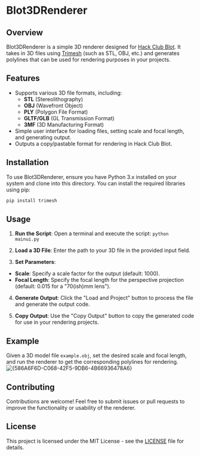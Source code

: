 # Blot3DRenderer

## Overview
Blot3DRenderer is a simple 3D renderer designed for [Hack Club Blot](https://blot.hackclub.com). It takes in 3D files using [Trimesh](https://trimsh.org) (such as STL, OBJ, etc.) and generates polylines that can be used for rendering purposes in your projects.

## Features
- Supports various 3D file formats, including:
  - **STL** (Stereolithography)
  - **OBJ** (Wavefront Object)
  - **PLY** (Polygon File Format)
  - **GLTF/GLB** (GL Transmission Format)
  - **3MF** (3D Manufacturing Format)
- Simple user interface for loading files, setting scale and focal length, and generating output.
- Outputs a copy/pastable format for rendering in Hack Club Blot.

## Installation
To use Blot3DRenderer, ensure you have Python 3.x installed on your system and clone into this directory. You can install the required libraries using pip:

```bash
pip install trimesh
```


## Usage
1. **Run the Script**: Open a terminal and execute the script:
```python mainui.py```

2. **Load a 3D File**: Enter the path to your 3D file in the provided input field.

3. **Set Parameters**:
- **Scale**: Specify a scale factor for the output (default: 1000).
- **Focal Length**: Specify the focal length for the perspective projection (default: 0.015 for a "70(ish)mm lens").

4. **Generate Output**: Click the "Load and Project" button to process the file and generate the output code.

5. **Copy Output**: Use the "Copy Output" button to copy the generated code for use in your rendering projects.

## Example
Given a 3D model file `example.obj`, set the desired scale and focal length, and run the renderer to get the corresponding polylines for rendering.
![{586A6F6D-C068-42F5-9DB6-4B66936478A6}](https://github.com/user-attachments/assets/4dfa59aa-0c02-4232-b27b-020d05945011)


## Contributing
Contributions are welcome! Feel free to submit issues or pull requests to improve the functionality or usability of the renderer.

## License
This project is licensed under the MIT License - see the [LICENSE](LICENSE) file for details.
